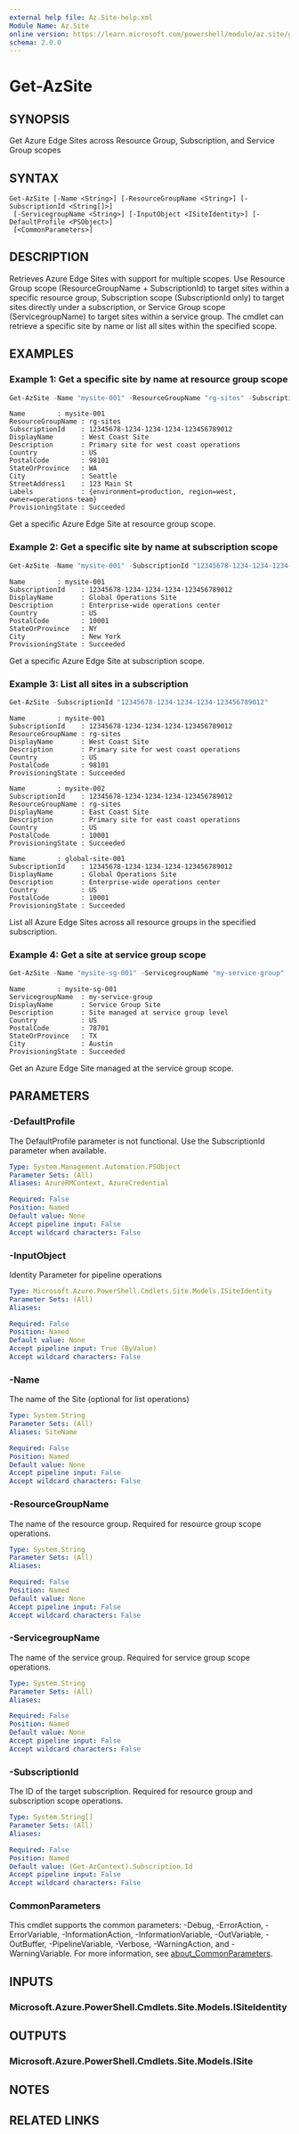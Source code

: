 ```yaml
---
external help file: Az.Site-help.xml
Module Name: Az.Site
online version: https://learn.microsoft.com/powershell/module/az.site/get-azsite
schema: 2.0.0
---
```


# Get-AzSite

## SYNOPSIS
Get Azure Edge Sites across Resource Group, Subscription, and Service Group scopes

## SYNTAX

```
Get-AzSite [-Name <String>] [-ResourceGroupName <String>] [-SubscriptionId <String[]>]
 [-ServicegroupName <String>] [-InputObject <ISiteIdentity>] [-DefaultProfile <PSObject>]
 [<CommonParameters>]
```

## DESCRIPTION
Retrieves Azure Edge Sites with support for multiple scopes. Use Resource Group scope (ResourceGroupName + SubscriptionId) to target sites within a specific resource group, Subscription scope (SubscriptionId only) to target sites directly under a subscription, or Service Group scope (ServicegroupName) to target sites within a service group. The cmdlet can retrieve a specific site by name or list all sites within the specified scope.

## EXAMPLES

### Example 1: Get a specific site by name at resource group scope
```powershell
Get-AzSite -Name "mysite-001" -ResourceGroupName "rg-sites" -SubscriptionId "12345678-1234-1234-1234-123456789012"
```

```output
Name        : mysite-001
ResourceGroupName : rg-sites
SubscriptionId    : 12345678-1234-1234-1234-123456789012
DisplayName       : West Coast Site
Description       : Primary site for west coast operations
Country           : US
PostalCode        : 98101
StateOrProvince   : WA
City              : Seattle
StreetAddress1    : 123 Main St
Labels            : {environment=production, region=west, owner=operations-team}
ProvisioningState : Succeeded
```

Get a specific Azure Edge Site at resource group scope.

### Example 2: Get a specific site by name at subscription scope
```powershell
Get-AzSite -Name "mysite-001" -SubscriptionId "12345678-1234-1234-1234-123456789012"
```

```output
Name        : mysite-001
SubscriptionId    : 12345678-1234-1234-1234-123456789012
DisplayName       : Global Operations Site
Description       : Enterprise-wide operations center
Country           : US
PostalCode        : 10001
StateOrProvince   : NY
City              : New York
ProvisioningState : Succeeded
```

Get a specific Azure Edge Site at subscription scope.

### Example 3: List all sites in a subscription
```powershell
Get-AzSite -SubscriptionId "12345678-1234-1234-1234-123456789012"
```

```output
Name        : mysite-001
SubscriptionId    : 12345678-1234-1234-1234-123456789012
ResourceGroupName : rg-sites
DisplayName       : West Coast Site
Description       : Primary site for west coast operations
Country           : US
PostalCode        : 98101
ProvisioningState : Succeeded

Name        : mysite-002
SubscriptionId    : 12345678-1234-1234-1234-123456789012
ResourceGroupName : rg-sites
DisplayName       : East Coast Site
Description       : Primary site for east coast operations
Country           : US
PostalCode        : 10001
ProvisioningState : Succeeded

Name        : global-site-001
SubscriptionId    : 12345678-1234-1234-1234-123456789012
DisplayName       : Global Operations Site
Description       : Enterprise-wide operations center
Country           : US
PostalCode        : 10001
ProvisioningState : Succeeded
```

List all Azure Edge Sites across all resource groups in the specified subscription.

### Example 4: Get a site at service group scope
```powershell
Get-AzSite -Name "mysite-sg-001" -ServicegroupName "my-service-group"
```

```output
Name        : mysite-sg-001
ServicegroupName  : my-service-group
DisplayName       : Service Group Site
Description       : Site managed at service group level
Country           : US
PostalCode        : 78701
StateOrProvince   : TX
City              : Austin
ProvisioningState : Succeeded
```

Get an Azure Edge Site managed at the service group scope.

## PARAMETERS

### -DefaultProfile
The DefaultProfile parameter is not functional.
Use the SubscriptionId parameter when available.

```yaml
Type: System.Management.Automation.PSObject
Parameter Sets: (All)
Aliases: AzureRMContext, AzureCredential

Required: False
Position: Named
Default value: None
Accept pipeline input: False
Accept wildcard characters: False
```

### -InputObject
Identity Parameter for pipeline operations

```yaml
Type: Microsoft.Azure.PowerShell.Cmdlets.Site.Models.ISiteIdentity
Parameter Sets: (All)
Aliases:

Required: False
Position: Named
Default value: None
Accept pipeline input: True (ByValue)
Accept wildcard characters: False
```

### -Name
The name of the Site (optional for list operations)

```yaml
Type: System.String
Parameter Sets: (All)
Aliases: SiteName

Required: False
Position: Named
Default value: None
Accept pipeline input: False
Accept wildcard characters: False
```

### -ResourceGroupName
The name of the resource group.
Required for resource group scope operations.

```yaml
Type: System.String
Parameter Sets: (All)
Aliases:

Required: False
Position: Named
Default value: None
Accept pipeline input: False
Accept wildcard characters: False
```

### -ServicegroupName
The name of the service group.
Required for service group scope operations.

```yaml
Type: System.String
Parameter Sets: (All)
Aliases:

Required: False
Position: Named
Default value: None
Accept pipeline input: False
Accept wildcard characters: False
```

### -SubscriptionId
The ID of the target subscription.
Required for resource group and subscription scope operations.

```yaml
Type: System.String[]
Parameter Sets: (All)
Aliases:

Required: False
Position: Named
Default value: (Get-AzContext).Subscription.Id
Accept pipeline input: False
Accept wildcard characters: False
```

### CommonParameters
This cmdlet supports the common parameters: -Debug, -ErrorAction, -ErrorVariable, -InformationAction, -InformationVariable, -OutVariable, -OutBuffer, -PipelineVariable, -Verbose, -WarningAction, and -WarningVariable. For more information, see [about_CommonParameters](http://go.microsoft.com/fwlink/?LinkID=113216).

## INPUTS

### Microsoft.Azure.PowerShell.Cmdlets.Site.Models.ISiteIdentity

## OUTPUTS

### Microsoft.Azure.PowerShell.Cmdlets.Site.Models.ISite

## NOTES

## RELATED LINKS
